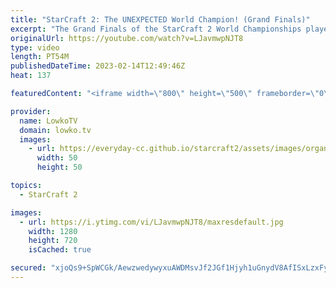 ```yaml
---
title: "StarCraft 2: The UNEXPECTED World Champion! (Grand Finals)"
excerpt: "The Grand Finals of the StarCraft 2 World Championships played at IEM Katowice. In this video I cast the Terran versus Terran that was played between Oliveira (TIME) and Maru. The winner of this match is the new StarCraft 2 World Champion.  Photos used in the video are made by ESL: https://twitter.com/ESLSC2/"
originalUrl: https://youtube.com/watch?v=LJavmwpNJT8
type: video
length: PT54M
publishedDateTime: 2023-02-14T12:49:46Z
heat: 137

featuredContent: "<iframe width=\"800\" height=\"500\" frameborder=\"0\" src=\"https://www.youtube.com/embed/LJavmwpNJT8\" allow=\"accelerometer; autoplay; encrypted-media; gyroscope; picture-in-picture\" allowfullscreen></iframe>"

provider:
  name: LowkoTV
  domain: lowko.tv
  images:
    - url: https://everyday-cc.github.io/starcraft2/assets/images/organizations/lowko.tv-50x50.jpg
      width: 50
      height: 50

topics:
  - StarCraft 2

images:
  - url: https://i.ytimg.com/vi/LJavmwpNJT8/maxresdefault.jpg
    width: 1280
    height: 720
    isCached: true

secured: "xjoQs9+SpWCGk/AewzwedywyxuAWDMsvJf2JGf1Hjyh1uGnydV8AfISxLzxFy2YuaWqhy5jbcLYFrDIwkv31pVoKlhs4QiwvN3xSxQPx3DB+TQPFe0Xy8zwOXvA6a2+MHpJl2CUxiBur18gLIrPFbl4hZpLxOva7DyEkHpsMdjE7CioRxn/UIuUxkI3AhUGctGOlCH86RtPhF/7K7j8Dc8LEcrGtdM13mzb5CQJlNhTjRQUMYzxBSaexkoe7yVZKpVux1L6Lf81KcGSU9egJpcR+4hVORdDWH3Ga6rYXi/bpfAHXk5Np3YMigLTqL5RZKQQ8kWpuvGn0B/YClsN7vXqV22tuE6FZ6FhCKEBkEwHQA1aA16EqMUFlaX0BjT69/TgK9k6kSp8AHwLZPP405vtyRu7J7vlq/hf+QNo6SLbJbQEANdX3O9N5iIDNmjVH;ZYHPz0uk0DblR3OR3+BUPA=="
---
```


